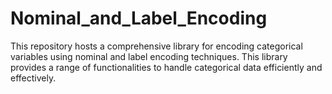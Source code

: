# Nominal_and_Label_Encoding
This repository hosts a comprehensive library for encoding categorical variables using nominal and label encoding techniques. This library provides a range of functionalities to handle categorical data efficiently and effectively.
